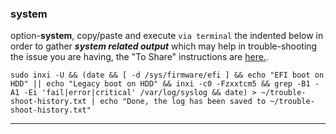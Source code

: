 ### system
option-**system**, 
copy/paste and execute `via terminal` the indented below in order to gather **_system related output_** which may help in trouble-shooting the issue you are having, the "To Share" instructions are [here.](https://github.com/two-dogs/the-kennel/wiki/trouble-shoot-history#to-share).

`sudo inxi -U && (date && [ -d /sys/firmware/efi ] && echo "EFI boot on HDD" || echo "Legacy boot on HDD" && inxi -c0 -Fzxxtcm5 && grep -B1 -A1 -Ei 'fail|error|critical' /var/log/syslog && date) > ~/trouble-shoot-history.txt | echo "Done, the log has been saved to ~/trouble-shoot-history.txt"`
***
